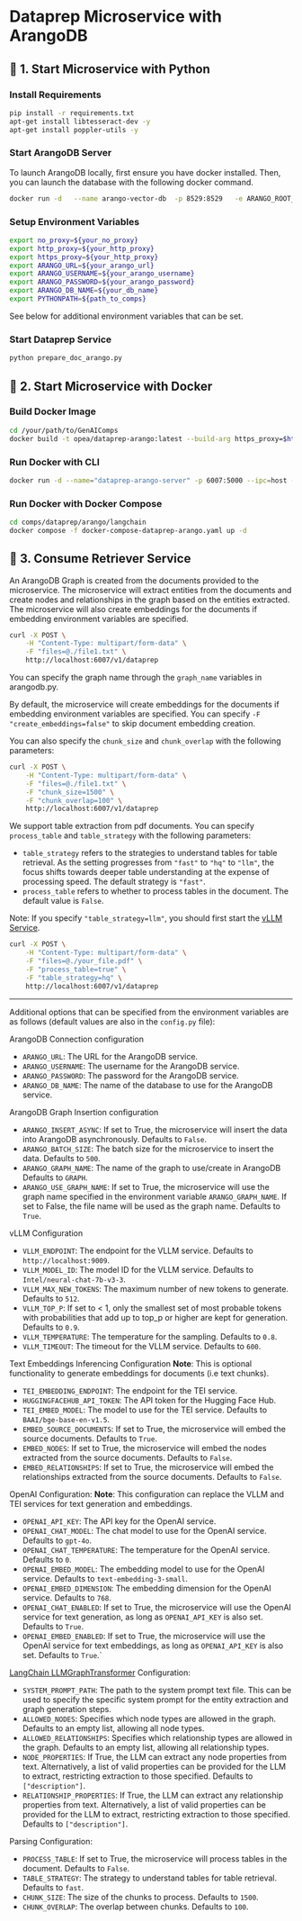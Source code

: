 # Dataprep Microservice with ArangoDB

## 🚀 1. Start Microservice with Python

### Install Requirements

```bash
pip install -r requirements.txt
apt-get install libtesseract-dev -y
apt-get install poppler-utils -y
```

### Start ArangoDB Server

To launch ArangoDB locally, first ensure you have docker installed. Then, you can launch the database with the following docker command.

```bash
docker run -d   --name arango-vector-db  -p 8529:8529   -e ARANGO_ROOT_PASSWORD=password   arangodb/arangodb:3.12.4   --experimental-vector-index=true
```

### Setup Environment Variables

```bash
export no_proxy=${your_no_proxy}
export http_proxy=${your_http_proxy}
export https_proxy=${your_http_proxy}
export ARANGO_URL=${your_arango_url}
export ARANGO_USERNAME=${your_arango_username}
export ARANGO_PASSWORD=${your_arango_password}
export ARANGO_DB_NAME=${your_db_name}
export PYTHONPATH=${path_to_comps}
```

See below for additional environment variables that can be set.

### Start Dataprep Service

```bash
python prepare_doc_arango.py
```

## 🚀 2. Start Microservice with Docker

### Build Docker Image

```bash
cd /your/path/to/GenAIComps
docker build -t opea/dataprep-arango:latest --build-arg https_proxy=$https_proxy --build-arg http_proxy=$http_proxy -f comps/dataprep/arango/langchain/Dockerfile .
```

### Run Docker with CLI

```bash
docker run -d --name="dataprep-arango-server" -p 6007:5000 --ipc=host -e http_proxy=$http_proxy -e https_proxy=$https_proxy -e ... opea/dataprep-arango:latest
```

### Run Docker with Docker Compose

```bash
cd comps/dataprep/arango/langchain
docker compose -f docker-compose-dataprep-arango.yaml up -d
```

## 🚀 3. Consume Retriever Service

An ArangoDB Graph is created from the documents provided to the microservice. The microservice will extract entities from the documents and create nodes and relationships in the graph based on the entities extracted. The microservice will also create embeddings for the documents if embedding environment variables are specified.

```bash
curl -X POST \
    -H "Content-Type: multipart/form-data" \
    -F "files=@./file1.txt" \
    http://localhost:6007/v1/dataprep
```

You can specify the graph name through the `graph_name` variables in arangodb.py.

By default, the microservice will create embeddings for the documents if embedding environment variables are specified. You can specify `-F "create_embeddings=false"` to skip document embedding creation.

You can also specify the `chunk_size` and `chunk_overlap` with the following parameters:

```bash
curl -X POST \
    -H "Content-Type: multipart/form-data" \
    -F "files=@./file1.txt" \
    -F "chunk_size=1500" \
    -F "chunk_overlap=100" \
    http://localhost:6007/v1/dataprep
```

We support table extraction from pdf documents. You can specify `process_table` and `table_strategy` with the following parameters:
- `table_strategy` refers to the strategies to understand tables for table retrieval. As the setting progresses from `"fast"` to `"hq"` to `"llm"`, the focus shifts towards deeper table understanding at the expense of processing speed. The default strategy is `"fast"`.
- `process_table` refers to whether to process tables in the document. The default value is `False`.

Note: If you specify `"table_strategy=llm"`, you should first start the [vLLM Service](https://github.com/opea-project/GenAIComps/tree/main/comps/third_parties/vllm).

```bash
curl -X POST \
    -H "Content-Type: multipart/form-data" \
    -F "files=@./your_file.pdf" \
    -F "process_table=true" \
    -F "table_strategy=hq" \
    http://localhost:6007/v1/dataprep
```

---

Additional options that can be specified from the environment variables are as follows (default values are also in the `config.py` file):

ArangoDB Connection configuration
- `ARANGO_URL`: The URL for the ArangoDB service.
- `ARANGO_USERNAME`: The username for the ArangoDB service.
- `ARANGO_PASSWORD`: The password for the ArangoDB service.
- `ARANGO_DB_NAME`: The name of the database to use for the ArangoDB service.

ArangoDB Graph Insertion configuration
- `ARANGO_INSERT_ASYNC`: If set to True, the microservice will insert the data into ArangoDB asynchronously. Defaults to `False`.
- `ARANGO_BATCH_SIZE`: The batch size for the microservice to insert the data. Defaults to `500`.
- `ARANGO_GRAPH_NAME`: The name of the graph to use/create in ArangoDB Defaults to `GRAPH`. 
- `ARANGO_USE_GRAPH_NAME`: If set to True, the microservice will use the graph name specified in the environment variable `ARANGO_GRAPH_NAME`. If set to False, the file name will be used as the graph name. Defaults to `True`.

vLLM Configuration
- `VLLM_ENDPOINT`: The endpoint for the VLLM service. Defaults to `http://localhost:9009`.
- `VLLM_MODEL_ID`: The model ID for the VLLM service. Defaults to `Intel/neural-chat-7b-v3-3`.
- `VLLM_MAX_NEW_TOKENS`: The maximum number of new tokens to generate. Defaults to `512`.
- `VLLM_TOP_P`: If set to < 1, only the smallest set of most probable tokens with probabilities that add up to top_p or higher are kept for generation. Defaults to `0.9`.
- `VLLM_TEMPERATURE`: The temperature for the sampling. Defaults to `0.8`.
- `VLLM_TIMEOUT`: The timeout for the VLLM service. Defaults to `600`.

Text Embeddings Inferencing Configuration
**Note**: This is optional functionality to generate embeddings for documents (i.e text chunks). 
- `TEI_EMBEDDING_ENDPOINT`: The endpoint for the TEI service.
- `HUGGINGFACEHUB_API_TOKEN`: The API token for the Hugging Face Hub.
- `TEI_EMBED_MODEL`: The model to use for the TEI service. Defaults to `BAAI/bge-base-en-v1.5`.
- `EMBED_SOURCE_DOCUMENTS`: If set to True, the microservice will embed the source documents. Defaults to `True`.
- `EMBED_NODES`: If set to True, the microservice will embed the nodes extracted from the source documents. Defaults to `False`.
- `EMBED_RELATIONSHIPS`: If set to True, the microservice will embed the relationships extracted from the source documents. Defaults to `False`.

OpenAI Configuration:
**Note**: This configuration can replace the VLLM and TEI services for text generation and embeddings.
- `OPENAI_API_KEY`: The API key for the OpenAI service.
- `OPENAI_CHAT_MODEL`: The chat model to use for the OpenAI service. Defaults to `gpt-4o`.
- `OPENAI_CHAT_TEMPERATURE`: The temperature for the OpenAI service. Defaults to `0`.
- `OPENAI_EMBED_MODEL`: The embedding model to use for the OpenAI service. Defaults to `text-embedding-3-small`.
- `OPENAI_EMBED_DIMENSION`: The embedding dimension for the OpenAI service. Defaults to `768`.
- `OPENAI_CHAT_ENABLED`: If set to True, the microservice will use the OpenAI service for text generation, as long as `OPENAI_API_KEY` is also set. Defaults to `True`.
- `OPENAI_EMBED_ENABLED`: If set to True, the microservice will use the OpenAI service for text embeddings, as long as `OPENAI_API_KEY` is also set. Defaults to `True`.`

[LangChain LLMGraphTransformer](https://api.python.langchain.com/en/latest/graph_transformers/langchain_experimental.graph_transformers.llm.LLMGraphTransformer.html) Configuration:
- `SYSTEM_PROMPT_PATH`: The path to the system prompt text file. This can be used to specify the specific system prompt for the entity extraction and graph generation steps.
- `ALLOWED_NODES`: Specifies which node types are allowed in the graph. Defaults to an empty list, allowing all node types.
- `ALLOWED_RELATIONSHIPS`: Specifies which relationship types are allowed in the graph. Defaults to an empty list, allowing all relationship types.
- `NODE_PROPERTIES`: If True, the LLM can extract any node properties from text. Alternatively, a list of valid properties can be provided for the LLM to extract, restricting extraction to those specified. Defaults to `["description"]`.
- `RELATIONSHIP_PROPERTIES`: If True, the LLM can extract any relationship properties from text. Alternatively, a list of valid properties can be provided for the LLM to extract, restricting extraction to those specified. Defaults to `["description"]`.

Parsing Configuration:
- `PROCESS_TABLE`: If set to True, the microservice will process tables in the document. Defaults to `False`.
- `TABLE_STRATEGY`: The strategy to understand tables for table retrieval. Defaults to `fast`.
- `CHUNK_SIZE`: The size of the chunks to process. Defaults to `1500`.
- `CHUNK_OVERLAP`: The overlap between chunks. Defaults to `100`.